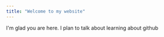 ```yaml
---
title: "Welcome to my website"
---
```


I'm glad you are here. I plan to talk about learning about github
